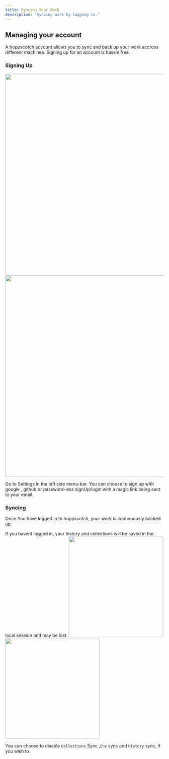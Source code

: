 ```yaml
---
title: Syncing Your Work
description: "syncing work by logging in."
---
```


## Managing your account

A hoppscotch account allows you to sync and back up your work accross different machines.
Signing up for an account is hassle free.

### Signing Up

<img src="/Resources/en/Account/signup-light.png" class="light-img" width="1280" height="640" alt=""/>
<img src="/Resources/en/Account/signup-dark.png"  class="dark-img"  width="1280" height="640" alt=""/>

Go to Settings in the left side menu-bar.
You can choose to sign up with google , github or password-less signUp/login with a magic link being sent to your email.

### Syncing

Once You have logged in to hoppscotch, your work is continuously backed up.

<alert type="warning">
If you havent logged in, your history and collections will be saved in the local session and may be lost.
</alert>

<img src="/Resources/en/Account/sync-dark.png"  class="dark-img"  width="300" height="320" alt=""/>

<img src="/Resources/en/Account/sync-light.png"  class="light-img"  width="300" height="320" alt=""/>

You can choose to disable `Collections` Sync ,`Env` sync and `History` sync, if you wish to.
